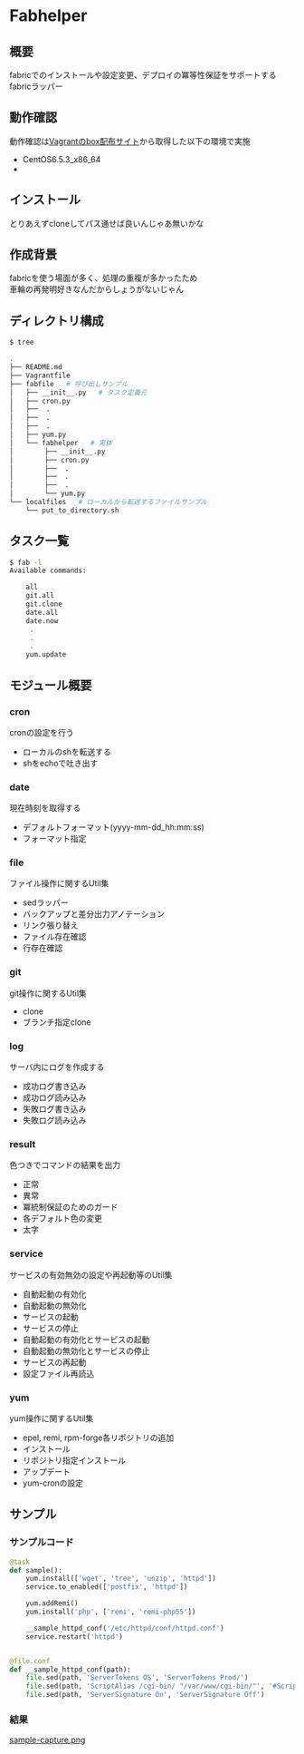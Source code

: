 # Fabhelper

## 概要
fabricでのインストールや設定変更、デプロイの冪等性保証をサポートするfabricラッパー

## 動作確認
動作確認は[Vagrantのbox配布サイト](http://www.vagrantbox.es/)から取得した以下の環境で実施  
+ CentOS6.5.3_x86_64
+ 

## インストール
とりあえずcloneしてパス通せば良いんじゃあ無いかな

## 作成背景
fabricを使う場面が多く、処理の重複が多かったため  
車輪の再発明好きなんだからしょうがないじゃん

## ディレクトリ構成
```Bash
$ tree

.
├── README.md
├── Vagrantfile
├── fabfile   # 呼び出しサンプル
│   ├── __init__.py   # タスク定義元
│   ├── cron.py
│   ├──  .
│   ├──  .
│   ├──  .
│   ├── yum.py
│   └── fabhelper   # 実体
│   　   ├── __init__.py
│   　   ├── cron.py
│   　   ├──  .
│   　   ├──  .
│   　   ├──  .
│   　   └── yum.py
└── localfiles   # ローカルから転送するファイルサンプル
    └── put_to_directory.sh
```

## タスク一覧
```Bash
$ fab -l                                                                                                                                                                                             master
Available commands:

    all
    git.all
    git.clone
    date.all
    date.now
	 .
	 .
	 .
    yum.update
```

## モジュール概要

### cron
cronの設定を行う  
+ ローカルのshを転送する
+ shをechoで吐き出す

### date
現在時刻を取得する
+ デフォルトフォーマット(yyyy-mm-dd_hh:mm:ss)
+ フォーマット指定

### file
ファイル操作に関するUtil集
+ sedラッパー
+ バックアップと差分出力アノテーション
+ リンク張り替え
+ ファイル存在確認
+ 行存在確認

### git
git操作に関するUtil集
+ clone
+ ブランチ指定clone

### log
サーバ内にログを作成する
+ 成功ログ書き込み
+ 成功ログ読み込み
+ 失敗ログ書き込み
+ 失敗ログ読み込み

### result
色つきでコマンドの結果を出力
+ 正常
+ 異常
+ 冪統制保証のためのガード
+ 各デフォルト色の変更
+ 太字

### service
サービスの有効無効の設定や再起動等のUtil集
+ 自動起動の有効化
+ 自動起動の無効化
+ サービスの起動
+ サービスの停止
+ 自動起動の有効化とサービスの起動
+ 自動起動の無効化とサービスの停止
+ サービスの再起動
+ 設定ファイル再読込

### yum
yum操作に関するUtil集
+ epel, remi, rpm-forge各リポジトリの追加
+ インストール
+ リポジトリ指定インストール
+ アップデート
+ yum-cronの設定

## サンプル
### サンプルコード
```Python
@task
def sample():
	yum.install(['wget', 'tree', 'unzip', 'httpd'])
	service.to_enabled(['postfix', 'httpd'])

	yum.addRemi()
	yum.install('php', ['remi', 'remi-php55'])

	__sample_httpd_conf('/etc/httpd/conf/httpd.conf')
	service.restart('httpd')


@file.conf
def __sample_httpd_conf(path):
	file.sed(path, 'ServerTokens OS', 'ServerTokens Prod/')
	file.sed(path, 'ScriptAlias /cgi-bin/ "/var/www/cgi-bin/"', '#ScriptAlias')
	file.sed(path, 'ServerSignature On', 'ServerSignature Off')
```

### 結果
[sample-capture.png](https://github.com/tenshiPure/fabhelper/blob/master/sample-capture.png)
